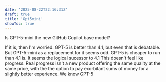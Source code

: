 ```yaml
---
date: '2025-08-22T22:16:31Z'
draft: true
title: 'Gpt5mini'
showToc: true
---
```


Is GPT-5-mini the new GitHub Copilot base model?


If it is, then I'm worried. GPT-5 is better than 4.1, but even that is debatable. But GPT-5-mini as a replacement for it seems odd. 
GPT-5 is cheaper to run than 4.1 is. It seems the logical sucessor to 4.1
This doesn't feel like progress.
Real progress isn't a new product offering the same quality at the same price, with the the option to pay exorbitant sums of money for a slightly better experience.
We know GPT-5 



